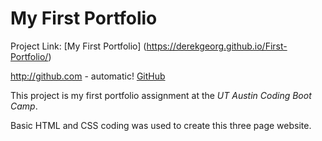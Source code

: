 # My First Portfolio

Project Link: [My First Portfolio] (https://derekgeorg.github.io/First-Portfolio/)

http://github.com - automatic!
[GitHub](http://github.com)

This project is my first portfolio assignment at the *UT Austin Coding Boot Camp*. 

Basic HTML and CSS coding was used to create this three page website.



